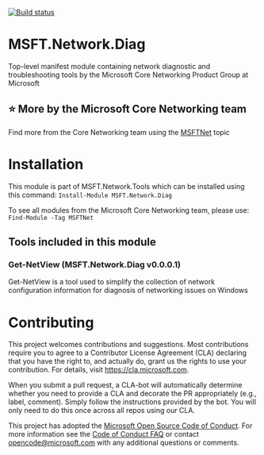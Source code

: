 [![Build status](https://ci.appveyor.com/api/projects/status/hr9fl4uecbpo5uhn?svg=true)](https://ci.appveyor.com/project/MSFTCoreNet/msft-network-diag)

# MSFT.Network.Diag

Top-level manifest module containing network diagnostic and troubleshooting tools by the Microsoft Core Networking Product Group at Microsoft

## :star: More by the Microsoft Core Networking team

Find more from the Core Networking team using the [MSFTNet](https://github.com/topics/msftnet) topic

# Installation

This module is part of MSFT.Network.Tools which can be installed using this command:
```Install-Module MSFT.Network.Diag```

To see all modules from the Microsoft Core Networking team, please use:
```Find-Module -Tag MSFTNet```

## Tools included in this module

### Get-NetView (MSFT.Network.Diag v0.0.0.1)

Get-NetView is a tool used to simplify the collection of network configuration information for diagnosis of networking issues on Windows

# Contributing

This project welcomes contributions and suggestions.  Most contributions require you to agree to a
Contributor License Agreement (CLA) declaring that you have the right to, and actually do, grant us
the rights to use your contribution. For details, visit https://cla.microsoft.com.

When you submit a pull request, a CLA-bot will automatically determine whether you need to provide
a CLA and decorate the PR appropriately (e.g., label, comment). Simply follow the instructions
provided by the bot. You will only need to do this once across all repos using our CLA.

This project has adopted the [Microsoft Open Source Code of Conduct](https://opensource.microsoft.com/codeofconduct/).
For more information see the [Code of Conduct FAQ](https://opensource.microsoft.com/codeofconduct/faq/) or
contact [opencode@microsoft.com](mailto:opencode@microsoft.com) with any additional questions or comments.
